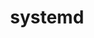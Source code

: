 ---
title: "systemd"
layout: cache
categories: [package, develop]
meta: {"compilers": ["gcc@=11.4.0"], "num_specs": 6, "num_specs_by_stack": {"e4s": 6, "root": 6}, "oss": ["ubuntu22.04"], "platforms": ["linux"], "stacks": ["e4s", "root"], "targets": ["x86_64_v3"], "versions": ["256.7"]}
spec_details: [{"compiler": "gcc@=11.4.0", "hash": "5rsdmaalo4wwq57aopfja7fvxghcvmqt", "os": "ubuntu22.04", "platform": "linux", "size": "-", "stacks": ["e4s", "root"], "tarball": "https://binaries.spack.io/develop/build_cache/linux-ubuntu22.04-x86_64_v3/gcc-11.4.0/systemd-256.7/linux-ubuntu22.04-x86_64_v3-gcc-11.4.0-systemd-256.7-5rsdmaalo4wwq57aopfja7fvxghcvmqt.spack", "target": "x86_64_v3", "variants": ["build_system=meson", "buildtype=release", "default_library=shared", "~strip"], "versions": ["256.7"]}, {"compiler": "gcc@=11.4.0", "hash": "al45icli7gvkiaugmf6kdhwfzigpxmva", "os": "ubuntu22.04", "platform": "linux", "size": "-", "stacks": ["e4s", "root"], "tarball": "https://binaries.spack.io/develop/build_cache/linux-ubuntu22.04-x86_64_v3/gcc-11.4.0/systemd-256.7/linux-ubuntu22.04-x86_64_v3-gcc-11.4.0-systemd-256.7-al45icli7gvkiaugmf6kdhwfzigpxmva.spack", "target": "x86_64_v3", "variants": ["build_system=meson", "buildtype=release", "default_library=shared", "~strip"], "versions": ["256.7"]}, {"compiler": "gcc@=11.4.0", "hash": "bdirr4c6oc7wn3hguumti462igsmgc5s", "os": "ubuntu22.04", "platform": "linux", "size": "-", "stacks": ["e4s", "root"], "tarball": "https://binaries.spack.io/develop/build_cache/linux-ubuntu22.04-x86_64_v3/gcc-11.4.0/systemd-256.7/linux-ubuntu22.04-x86_64_v3-gcc-11.4.0-systemd-256.7-bdirr4c6oc7wn3hguumti462igsmgc5s.spack", "target": "x86_64_v3", "variants": ["build_system=meson", "buildtype=release", "default_library=shared", "~strip"], "versions": ["256.7"]}, {"compiler": "gcc@=11.4.0", "hash": "jaoywjc43gog4cxi7wybd46lif3ui24k", "os": "ubuntu22.04", "platform": "linux", "size": "-", "stacks": ["e4s", "root"], "tarball": "https://binaries.spack.io/develop/build_cache/linux-ubuntu22.04-x86_64_v3/gcc-11.4.0/systemd-256.7/linux-ubuntu22.04-x86_64_v3-gcc-11.4.0-systemd-256.7-jaoywjc43gog4cxi7wybd46lif3ui24k.spack", "target": "x86_64_v3", "variants": ["build_system=meson", "buildtype=release", "default_library=shared", "~strip"], "versions": ["256.7"]}, {"compiler": "gcc@=11.4.0", "hash": "u2jlqugjfu6lwq6ja3yom7oatlc7p2uq", "os": "ubuntu22.04", "platform": "linux", "size": "-", "stacks": ["e4s", "root"], "tarball": "https://binaries.spack.io/develop/build_cache/linux-ubuntu22.04-x86_64_v3/gcc-11.4.0/systemd-256.7/linux-ubuntu22.04-x86_64_v3-gcc-11.4.0-systemd-256.7-u2jlqugjfu6lwq6ja3yom7oatlc7p2uq.spack", "target": "x86_64_v3", "variants": ["build_system=meson", "buildtype=release", "default_library=shared", "~strip"], "versions": ["256.7"]}, {"compiler": "gcc@=11.4.0", "hash": "xbt772vgbzetb6yuapzunprodfvjionp", "os": "ubuntu22.04", "platform": "linux", "size": "-", "stacks": ["e4s", "root"], "tarball": "https://binaries.spack.io/develop/build_cache/linux-ubuntu22.04-x86_64_v3/gcc-11.4.0/systemd-256.7/linux-ubuntu22.04-x86_64_v3-gcc-11.4.0-systemd-256.7-xbt772vgbzetb6yuapzunprodfvjionp.spack", "target": "x86_64_v3", "variants": ["build_system=meson", "buildtype=release", "default_library=shared", "~strip"], "versions": ["256.7"]}]
---